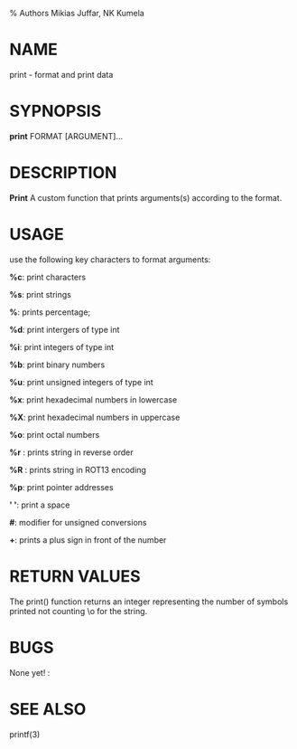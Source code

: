 % Authors  Mikias Juffar, NK Kumela

# NAME
 print \- format and print data

# SYPNOPSIS
**print** FORMAT [ARGUMENT]...

# DESCRIPTION
**Print**
 A custom function that prints arguments(s) according to the format.

# USAGE

use the following key characters to format arguments:

**%c**: print characters

**%s**: print strings

**%**: prints percentage;

**%d**: print intergers of type int

**%i**: print integers of type int

**%b**: print binary numbers

**%u**: print unsigned integers of type int

**%x**: print hexadecimal numbers in lowercase

**%X**: print hexadecimal numbers in uppercase

**%o**: print octal numbers

**%r** : prints string in reverse order 

**%R** : prints string in ROT13 encoding

**%p**: print pointer addresses

**' '**: print a space

**#**: modifier for unsigned conversions

**+**: prints a plus sign in front of the number




# RETURN VALUES
The print() function returns an integer representing the number of symbols
printed not counting \\o for the string.

# BUGS
None yet!
:
# SEE ALSO
   printf(3)
